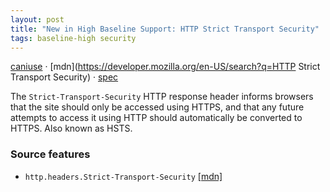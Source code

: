 ```yaml
---
layout: post
title: "New in High Baseline Support: HTTP Strict Transport Security"
tags: baseline-high security
---
```


[caniuse](https://caniuse.com/?search=hsts) · [mdn](https://developer.mozilla.org/en-US/search?q=HTTP Strict Transport Security) · [spec](https://www.rfc-editor.org/rfc/rfc6797)

The `Strict-Transport-Security` HTTP response header informs browsers that the site should only be accessed using HTTPS, and that any future attempts to access it using HTTP should automatically be converted to HTTPS. Also known as HSTS.

### Source features

- ``http.headers.Strict-Transport-Security`` [[mdn]](https://developer.mozilla.org/en-US/search?q=http.headers.Strict-Transport-Security)

